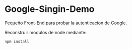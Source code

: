 # Google-Singin-Demo

Pequeño Front-End para probar la autenticacion de Google.

Reconstruir modulos de node mediante:

```
npm install
```